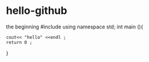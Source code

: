 # hello-github
the beginning
#include<iostream>
using namespace std;
int main (){

	cout<< "hello" <<endl ;
    return 0 ;

}

